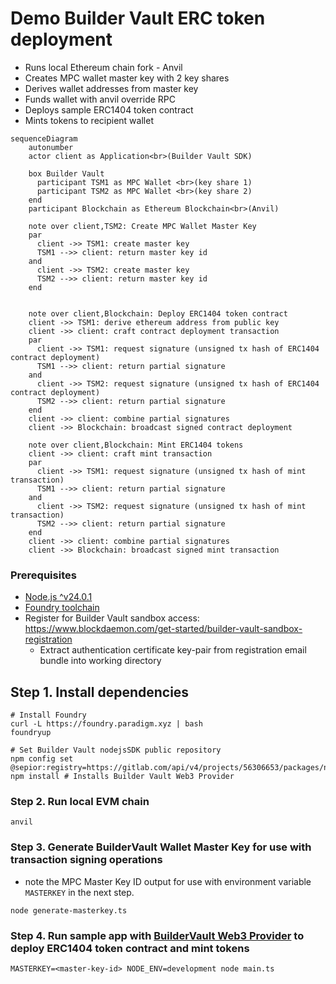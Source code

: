 # Demo Builder Vault ERC token deployment
- Runs local Ethereum chain fork - Anvil
- Creates MPC wallet master key with 2 key shares
- Derives wallet addresses from master key
- Funds wallet with anvil override RPC
- Deploys sample ERC1404 token contract
- Mints tokens to recipient wallet

```mermaid
sequenceDiagram
    autonumber
    actor client as Application<br>(Builder Vault SDK)

    box Builder Vault
      participant TSM1 as MPC Wallet <br>(key share 1)
      participant TSM2 as MPC Wallet <br>(key share 2)
    end
    participant Blockchain as Ethereum Blockchain<br>(Anvil)

    note over client,TSM2: Create MPC Wallet Master Key
    par
      client ->> TSM1: create master key
      TSM1 -->> client: return master key id
    and
      client ->> TSM2: create master key
      TSM2 -->> client: return master key id
    end


    note over client,Blockchain: Deploy ERC1404 token contract
    client ->> TSM1: derive ethereum address from public key
    client ->> client: craft contract deployment transaction
    par
      client ->> TSM1: request signature (unsigned tx hash of ERC1404 contract deployment)
      TSM1 -->> client: return partial signature
    and
      client ->> TSM2: request signature (unsigned tx hash of ERC1404 contract deployment)
      TSM2 -->> client: return partial signature
    end
    client ->> client: combine partial signatures
    client ->> Blockchain: broadcast signed contract deployment

    note over client,Blockchain: Mint ERC1404 tokens
    client ->> client: craft mint transaction
    par
      client ->> TSM1: request signature (unsigned tx hash of mint transaction)
      TSM1 -->> client: return partial signature
    and
      client ->> TSM2: request signature (unsigned tx hash of mint transaction)
      TSM2 -->> client: return partial signature
    end
    client ->> client: combine partial signatures
    client ->> Blockchain: broadcast signed mint transaction

```

### Prerequisites
  - [Node.js ^v24.0.1](https://nodejs.org/en/download)
  - [Foundry toolchain](https://github.com/foundry-rs/foundry?tab=readme-ov-file#installation)
  - Register for Builder Vault sandbox access: https://www.blockdaemon.com/get-started/builder-vault-sandbox-registration
    - Extract authentication certificate key-pair from registration email bundle into working directory

## Step 1. Install dependencies
```shell
# Install Foundry
curl -L https://foundry.paradigm.xyz | bash
foundryup

# Set Builder Vault nodejsSDK public repository
npm config set @sepior:registry=https://gitlab.com/api/v4/projects/56306653/packages/npm/   
npm install # Installs Builder Vault Web3 Provider
```

### Step 2. Run local EVM chain
```shell
anvil
```

### Step 3. Generate BuilderVault Wallet Master Key for use with transaction signing operations
  - note the MPC Master Key ID output for use with environment variable `MASTERKEY` in the next step.
```shell
node generate-masterkey.ts
```

### Step 4. Run sample app with [BuilderVault Web3 Provider](https://github.com/Blockdaemon/buildervault-web3-provider) to deploy ERC1404 token contract and mint tokens
```shell
MASTERKEY=<master-key-id> NODE_ENV=development node main.ts
```
